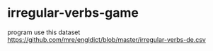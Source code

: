 # irregular-verbs-game
program use this dataset 
https://github.com/mre/engldict/blob/master/irregular-verbs-de.csv
